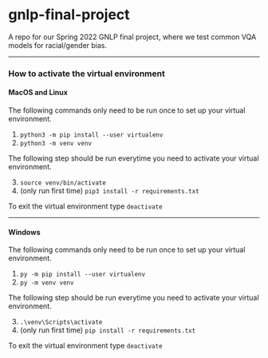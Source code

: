 # gnlp-final-project
A repo for our Spring 2022 GNLP final project, where we test common VQA models for racial/gender bias.

---

### How to activate the virtual environment
#### MacOS and Linux
The following commands only need to be run once to set up your virtual environment.
1. `python3 -m pip install --user virtualenv`
2. `python3 -m venv venv`

The following step should be run everytime you need to activate your virtual environment.

3. `source venv/bin/activate`
5. (only run first time) `pip3 install -r requirements.txt`

To exit the virtual environment type `deactivate`

---
#### Windows
The following commands only need to be run once to set up your virtual environment.
1. `py -m pip install --user virtualenv`
2. `py -m venv venv`

The following step should be run everytime you need to activate your virtual environment.

3. `.\venv\Scripts\activate`
5. (only run first time) `pip install -r requirements.txt`

To exit the virtual environment type `deactivate`


